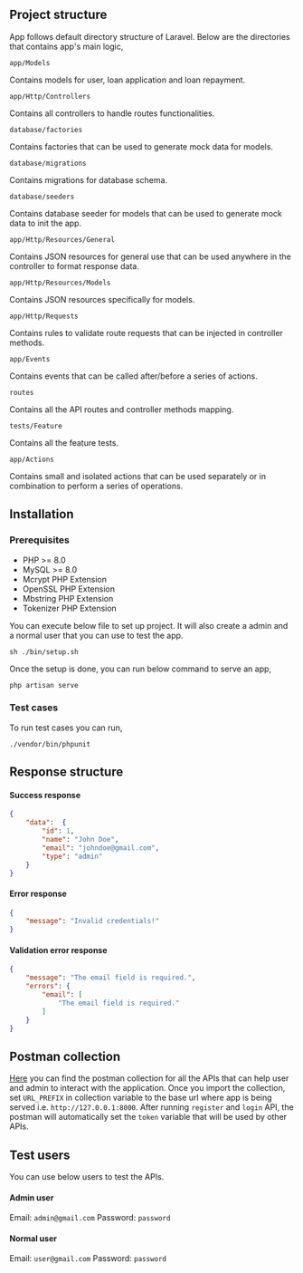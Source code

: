 ## Project structure

App follows default directory structure of Laravel. Below are the directories that contains app's main logic,

`app/Models`

Contains models for user, loan application and loan repayment.

`app/Http/Controllers`

Contains all controllers to handle routes functionalities.

`database/factories`

Contains factories that can be used to generate mock data for models.

`database/migrations`

Contains migrations for database schema.

`database/seeders`

Contains database seeder for models that can be used to generate mock data to init the app.

`app/Http/Resources/General`

Contains JSON resources for general use that can be used anywhere in the controller to format response data.

`app/Http/Resources/Models`

Contains JSON resources specifically for models.

`app/Http/Requests`

Contains rules to validate route requests that can be injected in controller methods.

`app/Events`

Contains events that can be called after/before a series of actions.

`routes`

Contains all the API routes and controller methods mapping.

`tests/Feature`

Contains all the feature tests.

`app/Actions`

Contains small and isolated actions that can be used separately or in combination to perform a series of operations.

## Installation

### Prerequisites

-  PHP >= 8.0
-  MySQL >= 8.0
-  Mcrypt PHP Extension
-  OpenSSL PHP Extension
-  Mbstring PHP Extension
-  Tokenizer PHP Extension

You can execute below file to set up project. It will also create a admin and a normal user that you can use to test the app.

```
sh ./bin/setup.sh
```

Once the setup is done, you can run below command to serve an app,
```
php artisan serve
```

### Test cases

To run test cases you can run,

```
./vendor/bin/phpunit 
```

## Response structure

#### Success response

```json
{
	"data":  {
		"id": 1,
		"name": "John Doe",
		"email": "johndoe@gmail.com",
		"type": "admin"
	}
}
```

#### Error response

```json
{
	"message": "Invalid credentials!"
}
```

#### Validation error response

```json
{
	"message": "The email field is required.",
	"errors": {
		"email": [
			"The email field is required."
		]
	}
}
```

## Postman collection

[Here](https://drive.google.com/file/d/1nQSJSCAK2FIS1Hrv4RLAVYAfNH5U20u6/view?usp=sharing) you can find the postman collection for all the APIs that can help user and admin to interact with the application.
Once you import the collection, set `URL_PREFIX` in collection variable to the base url where app is being served i.e. `http://127.0.0.1:8000`.
After running `register` and `login` API, the postman will automatically set the `token` variable that will be used by other APIs.

## Test users

You can use below users to test the APIs.

#### Admin user

Email: `admin@gmail.com`
Password: `password`

#### Normal user

Email: `user@gmail.com`
Password: `password`

